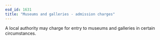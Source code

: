 ```yaml
---
esd_id: 1631
title: "Museums and galleries - admission charges"
---
```


A local authority may charge for entry to museums and galleries in certain circumstances.


